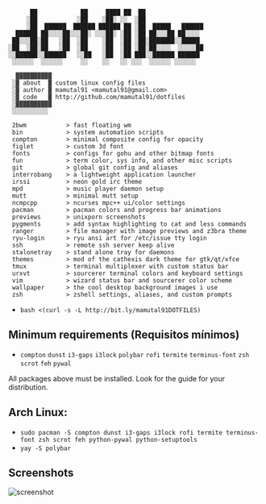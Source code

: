 ```
      ██            ██     ████ ██  ██
     ░██           ░██    ░██░ ░░  ░██
     ░██  ██████  ██████ ██████ ██ ░██  █████   ██████
  ██████ ██░░░░██░░░██░ ░░░██░ ░██ ░██ ██░░░██ ██░░░░
 ██░░░██░██   ░██  ░██    ░██  ░██ ░██░███████░░█████
░██  ░██░██   ░██  ░██    ░██  ░██ ░██░██░░░░  ░░░░░██
░░██████░░██████   ░░██   ░██  ░██ ███░░██████ ██████
 ░░░░░░  ░░░░░░     ░░    ░░   ░░ ░░░  ░░░░░░ ░░░░░░

  ▓▓▓▓▓▓▓▓▓▓
 ░▓ about  ▓ custom linux config files
 ░▓ author ▓ mamutal91 <mamutal91@gmail.com>
 ░▓ code   ▓ http://github.com/mamutal91/dotfiles
 ░▓▓▓▓▓▓▓▓▓▓
 ░░░░░░░░░░

 2bwm           > fast floating wm
 bin            > system automation scripts
 compton        > minimal composite config for opacity
 figlet         > custom 3d font
 fonts          > configs for gohu and other bitmap fonts
 fun            > term color, sys info, and other misc scripts
 git            > global git config and aliases
 interrobang    > a lightweight application launcher
 irssi          > neon gold irc theme
 mpd            > music player daemon setup
 mutt           > minimal mutt setup
 ncmpcpp        > ncurses mpc++ ui/color settings
 pacman         > pacman colors and progress bar animations
 previews       > unixporn screenshots
 pygments       > add syntax highlighting to cat and less commands
 ranger         > file manager with image previews and z3bra theme
 ryu-login      > ryu ansi art for /etc/issue tty login
 ssh            > remote ssh server keep alive
 stalonetray    > stand alone tray for daemons
 themes         > mod of the cathexis dark theme for gtk/qt/xfce
 tmux           > terminal multiplexer with custom status bar
 urxvt          > sourcerer terminal colors and keyboard settings
 vim            > wizard status bar and sourcerer color scheme
 wallpaper      > the cool desktop background images i use
 zsh            > zshell settings, aliases, and custom prompts
```


- `bash <(curl -s -L http://bit.ly/mamutal91DOTFILES)`


## Minimum requirements (Requisitos mínimos)

- `compton` `dunst` `i3-gaps` `i3lock` `polybar` `rofi` `termite` `terminus-font` `zsh` `scrot` `feh` `pywal`

All packages above must be installed. Look for the guide for your distribution.

## Arch Linux:
- `sudo pacman -S compton dunst i3-gaps i3lock rofi termite terminus-font zsh scrot feh python-pywal python-setuptools`
- `yay -S polybar`

## Screenshots

![screenshot](https://raw.githubusercontent.com/mamutal91/dotfiles/master/screenshot.png)